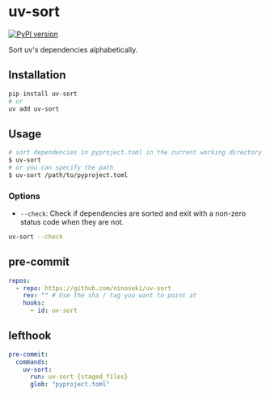 # uv-sort

[![PyPI version](https://badge.fury.io/py/uv-sort.svg)](https://badge.fury.io/py/uv-sort)

Sort uv's dependencies alphabetically.

## Installation

```bash
pip install uv-sort
# or
uv add uv-sort
```

## Usage

```bash
# sort dependencies in pyproject.toml in the current working directory
$ uv-sort
# or you can specify the path
$ uv-sort /path/to/pyproject.toml
```

### Options

- `--check`: Check if dependencies are sorted and exit with a non-zero status code when they are not.

```bash
uv-sort --check
```

## pre-commit

```yaml
repos:
  - repo: https://github.com/ninoseki/uv-sort
    rev: "" # Use the sha / tag you want to point at
    hooks:
      - id: uv-sort
```

## lefthook

```yaml
pre-commit:
  commands:
    uv-sort:
      run: uv-sort {staged_files}
      glob: "pyproject.toml"
```
